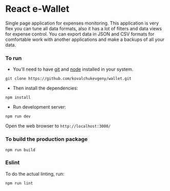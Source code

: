 # React e-Wallet
Single page application for expenses monitoring. This application is very flex you can tune all data formats, also it has a lot of filters and data views for expense control. You can export data in JSON and CSV formats for comfortable work with another applications and make a backups of all your data.


### To run

* You'll need to have [git](https://git-scm.com/) and [node](https://nodejs.org/en/) installed in your system.

```
git clone https://github.com/kovalchukevgeny/wallet.git
```

* Then install the dependencies:

```
npm install
```

* Run development server:

```
npm run dev
```

Open the web browser to `http://localhost:3000/`

### To build the production package

```
npm run build
```

### Eslint
To do the actual linting, run:

```
npm run lint
```
